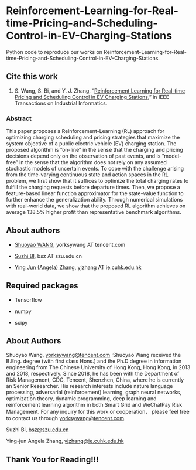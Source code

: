 # Reinforcement-Learning-for-Real-time-Pricing-and-Scheduling-Control-in-EV-Charging-Stations
Python code to reproduce our works on Reinforcement-Learning-for-Real-time-Pricing-and-Scheduling-Control-in-EV-Charging-Stations.


## Cite this work

1. S. Wang, S. Bi, and Y. J. Zhang, “[Reinforcement Learning for Real-time Pricing and
Scheduling Control in EV Charging Stations](https://ieeexplore.ieee.org/document/8888199),” in IEEE Transactions on Industrial Informatics.

### Abstract
This paper proposes a Reinforcement-Learning (RL) approach for optimizing charging scheduling and pricing strategies that maximize the system objective of a public electric vehicle (EV) charging station. The proposed algorithm is ”on-line” in the sense that the charging and pricing decisions depend only on the observation of past events, and is ”model-free” in the sense that the algorithm does not rely on any assumed stochastic models of uncertain events. To cope with the challenge arising from the time-varying continuous state and action spaces in the RL problem, we first show that it suffices to optimize the total charging rates to fulfill the charging requests before departure times. Then, we propose a feature-based linear function approximator for the state-value function to further enhance the generalization ability. Through numerical simulations with real-world data, we show that the proposed RL algorithm achieves on average 138.5% higher profit than representative benchmark algorithms.

## About authors

- [Shuoyao WANG](https://scholar.google.com/citations?user=RYG-gYYAAAAJ&hl=en), yorksywang AT tencent.com

- [Suzhi BI](https://scholar.google.com/citations?user=uibqC-0AAAAJ), bsz AT szu.edu.cn

- [Ying Jun (Angela) Zhang](https://scholar.google.com/citations?user=iOb3wocAAAAJ), yjzhang AT ie.cuhk.edu.hk

## Required packages

- Tensorflow

- numpy

- scipy


## About Authors
Shuoyao Wang, yorksywang@tencent.com :Shuoyao Wang received the B.Eng. degree (with first class Hons.) and the Ph.D degree in information engineering from The Chinese University of Hong Kong, Hong Kong, in 2013 and 2018, respectively. Since 2018, he has been with the Department of Risk Management, CDG, Tencent, Shenzhen, China, where he is currently an Senior Researcher. His research interests include nature language processing, adversarial (reinforcement) learning, graph neural networks, optimization theory, dynamic programming, deep learning and reinforcement learning algorithm in both Smart Grid and WeChatPay Risk Management. For any inquiry for this work or cooperation， please feel free to contact us through yorksywang@tencent.com.

Suzhi Bi, bsz@szu.edu.cn

Ying-jun Angela Zhang, yjzhang@ie.cuhk.edu.hk

## Thank You for Reading!!!

